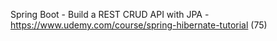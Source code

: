 Spring Boot - Build a REST CRUD API with JPA - https://www.udemy.com/course/spring-hibernate-tutorial (75)

